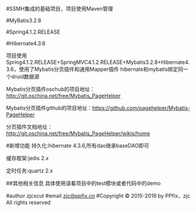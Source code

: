 #SSMH集成的基础项目，项目使用Maven管理

#MyBatis3.2.8

#Spring4.1.2.RELEASE

#Hibernate4.3.6

项目使用Spring4.1.2.RELEASE+SpringMVC4.1.2.RELEASE+Mybatis3.2.8+Hibernate4.3.6，使用了Mybatis分页插件和通用Mapper插件
hibernate和mybatis绑定同一个druid数据源

Mybatis分页插件oschub的项目地址：http://git.oschina.net/free/Mybatis_PageHelper

Mybatis分页插件github的项目地址：https://github.com/pagehelper/Mybatis-PageHelper

分页插件文档地址：http://git.oschina.net/free/Mybatis_PageHelper/wikis/home

#新增功能
持久化:hibernate 4.3.6,所有dao继承baseDAO即可

缓存框架:jedis 2.x

定时任务:quartz 2.x


##其他相关信息
具体使用请看项目中的test模块或者代码中的demo

#author zjcscut 
#email zjc@ppfix.cn
#Copyright © 2015-2016 by PPfix，zjc  All rights reserved 
